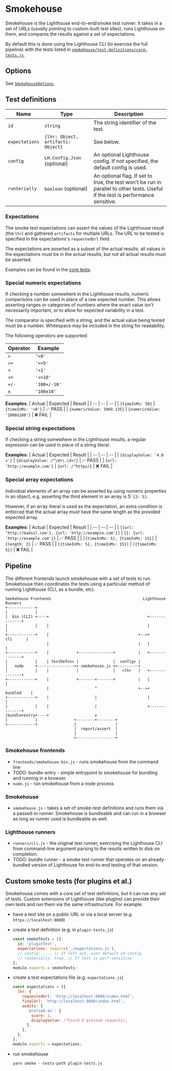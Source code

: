 # Smokehouse

Smokehouse is the Lighthouse end-to-end/smoke test runner. It takes in a set of URLs (usually pointing to custom-built test sites), runs Lighthouse on them, and compares the results against a set of expectations.

By default this is done using the Lighthouse CLI (to exercise the full pipeline) with the tests listed in [`smokehouse/test-definitions/core-tests.js`](./test-definitions/core-tests.js).

## Options

See [`SmokehouseOptions`](https://github.com/GoogleChrome/lighthouse/blob/master/lighthouse-cli/test/smokehouse/smokehouse.js#L23).

## Test definitions

| Name           | Type                               | Description                                                                                                                      |
| -------------- | ---------------------------------- | -------------------------------------------------------------------------------------------------------------------------------- |
| `id`           | `string`                           | The string identifier of the test.                                                                                               |
| `expectations` | `{lhr: Object, artifacts: Object}` | See below.                                                                                                                       |
| `config`       | `LH.Config.Json` (optional)        | An optional Lighthouse config. If not specified, the default config is used.                                                     |
| `runSerially`  | `boolean` (optional)               | An optional flag. If set to true, the test won't be run in parallel to other tests. Useful if the test is performance sensitive. |

### Expectations

The smoke test expectations can assert the values of the Lighthouse result (the `lhr`) and gathered `artifacts` for multiple URLs. The URL to be tested is specified in the expectations's `requestedUrl` field.

The expectations are asserted as a subset of the actual results: all values in the expectations must be in the actual results, but not all actual results must be asserted.

Examples can be found in the [core tests](./test-definitions/).

### Special numeric expectations

If checking a number somewhere in the Lighthouse results, numeric comparisons can be used in place of a raw expected number. This allows asserting ranges or categories of numbers where the exact value isn't necessarily important, or to allow for expected variability in a test.

The comparator is specified with a string, and the actual value being tested must be a number. Whitespace may be included in the string for readability.

The following operators are supported:

| Operator | Example      |
| -------- | ------------ |
| `>`      | `'>0'`       |
| `>=`     | `'>=5'`      |
| `<`      | `'<1'`       |
| `<=`     | `'<=10'`     |
| `+/-`    | `'100+/-10'` |
| `±`      | `'100±10'`   |

**Examples**:
| Actual | Expected | Result |
| -- | -- | -- |
| `{timeInMs: 50}` | `{timeInMs: '>0'}` | ✅ PASS |
| `{numericValue: 3969.135}` | `{numericValue: '1000±100'}` | ❌ FAIL |

### Special string expectations

If checking a string somewhere in the Lighthouse results, a regular expression can be used in place of a string literal.

**Examples**:
| Actual | Expected | Result |
| -- | -- | -- |
| `{displayValue: '4.0 s'}` | `{displayValue: /^\d+\.\d+/}` | ✅ PASS |
| `{url: 'http://example.com'}` | `{url: /^https/}` | ❌ FAIL |

### Special array expectations

Individual elements of an array can be asserted by using numeric properties in an object, e.g. asserting the third element in an array is 5: `{2: 5}`.

However, if an array literal is used as the expectation, an extra condition is enforced that the actual array _must_ have the same length as the provided expected array.

**Examples**:
| Actual | Expected | Result |
| -- | -- | -- |
| `[{url: 'http://badssl.com'}, {url: 'http://example.com'}]` | `{1: {url: 'http://example.com'}}` | ✅ PASS |
| `[{timeInMs: 5}, {timeInMs: 15}]` | `{length: 2}` | ✅ PASS |
| `[{timeInMs: 5}, {timeInMs: 15}]` | `[{timeInMs: 5}]` | ❌ FAIL |

## Pipeline

The different frontends launch smokehouse with a set of tests to run. Smokehouse then coordinates the tests using a particular method of running Lighthouse (CLI, as a bundle, etc).

```
Smokehouse Frontends                                        Lighthouse Runners
+------------+
|            |
|  bin (CLI) +----+                                           +--------------+
|            |    |                                           |              |
+------------+    |                                       +-->+     cli      |
                  |                                       |   |              |
+------------+    |            +---------------+          |   +--------------+
|            |    | testDefns> |               |  config> |
|   node     +---------------->+ smokehouse.js +<---------+
|            |    |            |               |   <lhr   |   +--------------+
+------------+    |            +-------+-------+          |   |              |
                  |                    ^                  +-->+   bundled    |
+------------+    |                    |                      |              |
|            |    |                    |                      +--------------+
|bundle+entry+----+                    v
|            |                +--------+--------+
+------------+                |                 |
                              |  report/assert  |
                              |                 |
                              +-----------------+
```

### Smokehouse frontends

- `frontends/smokehouse-bin.js` - runs smokehouse from the command line
- TODO: bundle-entry - simple entrypoint to smokehouse for bundling and running in a browser.
- `node.js` - run smokehouse from a node process

### Smokehouse

- `smokehouse.js` - takes a set of smoke-test definitions and runs them via a passed-in runner. Smokehouse is bundleable and can run in a browser as long as runner used is bundleable as well.

### Lighthouse runners

- `runners/cli.js` - the original test runner, exercising the Lighthouse CLI from command-line argument parsing to the results written to disk on completion.
- TODO: bundle runner - a smoke test runner that operates on an already-bundled version of Lighthouse for end-to-end testing of that version.

## Custom smoke tests (for plugins et al.)

Smokehouse comes with a core set of test definitions, but it can run any set of tests. Custom extensions of Lighthouse (like plugins) can provide their own tests and run them via the same infrastructure. For example:

- have a test site on a public URL or via a local server (e.g. `https://localhost:8080`)
- create a test definition (e.g. in `plugin-tests.js`)
  ```js
  const smokeTests = [{
    id: 'pluginTest',
    expectations: require('./expectations.js'),
    // config: ..., // If left out, uses default LH config
    // runSerially: true, // If test is perf-sensitive
  };
  module.exports = smokeTests;
  ```
- create a test expectations file (e.g. `expectations.js`)
  ```js
  const expectations = [{
    lhr: {
      requestedUrl: 'http://localhost:8080/index.html',
      finalUrl: 'http://localhost:8080/index.html',
      audits: {
        'preload-as': {
          score: 1,
          displayValue: /^Found 0 preload requests/,
        },
      },
    },
  };
  module.exports = expectations;
  ```
- run smokehouse

  `yarn smoke --tests-path plugin-tests.js`
